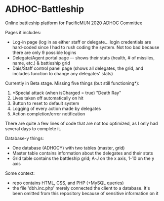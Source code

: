 # ADHOC-Battleship
Online battleship platform for PacificMUN 2020 ADHOC Committee

Pages it includes:
 - Log-in page (log in as either staff or delegate... login credentials are hard-coded since I had to rush coding the system. Not too bad because there are only 9 possible logins
 - Delegate/Agent portal page -- shows their stats (health, # of missiles, name, etc.) & battleship grid
 - Dais/Staff control panel page (shows all delegates, the grid, and includes function to change any delegates' stats)

Currently in Beta stage. Missing five things (but still functioning\*):
1. \*Special attack (when isCharged = true) "Death Ray"
2. Lives taken off automatically on hit
3. Button to reset to default system
4. Logging of every action made by delegates
5. Action completion/error notification

There are quite a few lines of code that are not too optimized, as I only had several days to complete it.

Database-y things:
 - One database (ADHOCY) with two tables (master, grid)
 - Master table contains information about the delegates and their stats
 - Grid table contains the battleship grid; A-J on the x axis, 1-10 on the y axis

Some context:
 - repo contains HTML, CSS, and PHP (+MySQL queries)
 - the file 'dbh.inc.php' merely connected the client to a database. It's been omitted from this repository because of sensitive information on it
